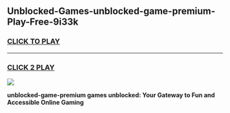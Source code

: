 
## Unblocked-Games-unblocked-game-premium-Play-Free-9i33k
<h3>
<a href="https://premium76.site?title=unblocked-game-premium&ref=19M">CLICK TO PLAY</a></h3>
<hr>

<h3>
<a href="https://premium76.site?title=unblocked-game-premium&ref=19M">CLICK 2 PLAY</a>
  
</h3>

<a href="https://premium76.site?title=unblocked-game-premium&ref=19M"><img src="https://clearcache.store/games.png"></a>


**unblocked-game-premium games unblocked: Your Gateway to Fun and Accessible Online Gaming**

